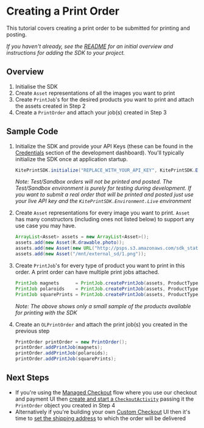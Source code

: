 Creating a Print Order
==============

This tutorial covers creating a print order to be submitted for printing and posting.

_If you haven't already, see the [README](../README.md) for an initial overview and instructions for adding the SDK to your project._


Overview
--------
1. Initialise the SDK
2. Create `Asset` representations of all the images you want to print
3. Create `PrintJob`'s for the desired products you want to print and attach the assets created in Step 2
4. Create a `PrintOrder` and attach your job(s) created in Step 3


Sample Code
-----------

1. Initialize the SDK and provide your API Keys (these can be found in the [Credentials](https://developer.psilov.eu/accounts/credentials/) section of the development dashboard). You'll typically initialize the SDK once at application startup.

    ```java
    KitePrintSDK.initialize("REPLACE_WITH_YOUR_API_KEY", KitePrintSDK.Environment.TEST);
    ```

    *Note: Test/Sandbox orders will not be printed and posted. The Test/Sandbox environment is purely for testing during development. If you want to submit a real order that will be printed and posted just use your live API key and the `KitePrintSDK.Environment.Live` environment*

2. Create `Asset` representations for every image you want to print. `Asset` has many constructors (including ones not listed below) to support any use case you may have.

    ```java
    ArrayList<Asset> assets = new ArrayList<Asset>();
    assets.add(new Asset(R.drawable.photo));
    assets.add(new Asset(new URL("http://psps.s3.amazonaws.com/sdk_static/4.jpg")));
    assets.add(new Asset("/mnt/external_sd/1.png"));
    ```

3. Create `PrintJob`'s for every type of product you want to print in this order. A print order can have multiple print jobs attached.

    ```java
    PrintJob magnets      = PrintJob.createPrintJob(assets, ProductType.MAGNETS);
    PrintJob polaroids    = PrintJob.createPrintJob(assets, ProductType.POLAROIDS);
    PrintJob squarePrints = PrintJob.createPrintJob(assets, ProductType.SQUARES);
    ```
    
     *Note: The above shows only a small sample of the products available for printing with the SDK*
4. Create an `OLPrintOrder` and attach the print job(s) you created in the previous step

    ```java
    PrintOrder printOrder = new PrintOrder();
    printOrder.addPrintJob(magnets);
    printOrder.addPrintJob(polaroids);
    printOrder.addPrintJob(squarePrints);   
    ```
    
Next Steps
----------

- If you're using the [Managed Checkout](../README.md#managed-checkout) flow where you use our checkout and payment UI then
[create and start a `CheckoutActivity`](managed_checkout.md) passing it the `PrintOrder` object you created in Step 4
- Alternatively if you're building your own [Custom Checkout](../README.md#custom-checkout) UI then it's time to [set the shipping address](shipping.md) to which the order will be delivered